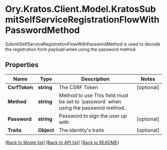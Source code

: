 # Ory.Kratos.Client.Model.KratosSubmitSelfServiceRegistrationFlowWithPasswordMethod
SubmitSelfServiceRegistrationFlowWithPasswordMethod is used to decode the registration form payload when using the password method.

## Properties

Name | Type | Description | Notes
------------ | ------------- | ------------- | -------------
**CsrfToken** | **string** | The CSRF Token | [optional] 
**Method** | **string** | Method to use  This field must be set to &#x60;password&#x60; when using the password method. | 
**Password** | **string** | Password to sign the user up with | [optional] 
**Traits** | **Object** | The identity&#39;s traits | [optional] 

[[Back to Model list]](../README.md#documentation-for-models) [[Back to API list]](../README.md#documentation-for-api-endpoints) [[Back to README]](../README.md)

